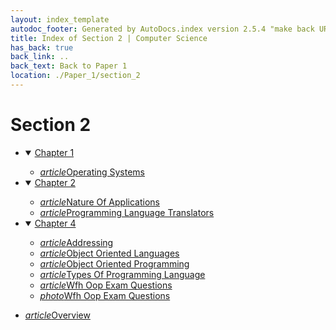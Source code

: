 ```yaml
---
layout: index_template
autodoc_footer: Generated by AutoDocs.index version 2.5.4 "make back URLs relative" ⓒ Starwort, 2020
title: Index of Section 2 | Computer Science
has_back: true
back_link: ..
back_text: Back to Paper 1
location: ./Paper_1/section_2
---
```


# **Section 2**

- <details open><summary><a href='./chapter_1'>Chapter 1</a></summary>

  - <a href='./chapter_1/operating_systems.html'><i title='MD file' class="material-icons">article</i>Operating Systems</a>

  </details>
- <details open><summary><a href='./chapter_2'>Chapter 2</a></summary>

  - <a href='./chapter_2/nature_of_applications.html'><i title='MD file' class="material-icons">article</i>Nature Of Applications</a>
  - <a href='./chapter_2/programming_language_translators.html'><i title='MD file' class="material-icons">article</i>Programming Language Translators</a>

  </details>
- <details open><summary><a href='./chapter_4'>Chapter 4</a></summary>

  - <a href='./chapter_4/addressing.html'><i title='MD file' class="material-icons">article</i>Addressing</a>
  - <a href='./chapter_4/object_oriented_languages.html'><i title='MD file' class="material-icons">article</i>Object Oriented Languages</a>
  - <a href='./chapter_4/object_oriented_programming.html'><i title='MD file' class="material-icons">article</i>Object Oriented Programming</a>
  - <a href='./chapter_4/types_of_programming_language.html'><i title='MD file' class="material-icons">article</i>Types Of Programming Language</a>
  - <a href='./chapter_4/wfh_oop_exam_questions.html'><i title='MD file' class="material-icons">article</i>Wfh Oop Exam Questions</a>
  - <a href='./chapter_4/wfh_oop_exam_questions.png'><i title='PNG file' class="material-icons">photo</i>Wfh Oop Exam Questions</a>

  </details>
- <a href='./overview.html'><i title='MD file' class="material-icons">article</i>Overview</a>
